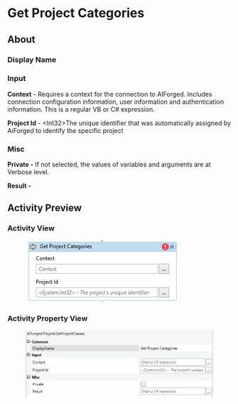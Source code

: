 # Get Project Categories

## About

### Display Name

### Input

**Context** - Requires a context for the connection to AIForged. Includes connection configuration information, user information and authentication information. This is a regular VB or C# expression.

**Project Id** - \<Int32>The unique identifier that was automatically assigned by AiForged to identify the specific project

### Misc

**Private -** If not selected, the values of variables and arguments are at Verbose level.

**Result -**

## Activity Preview

### Activity View

<figure><img src="../../.gitbook/assets/image (98).png" alt=""><figcaption></figcaption></figure>

### Activity Property View

<figure><img src="../../.gitbook/assets/image (53) (1).png" alt=""><figcaption></figcaption></figure>

